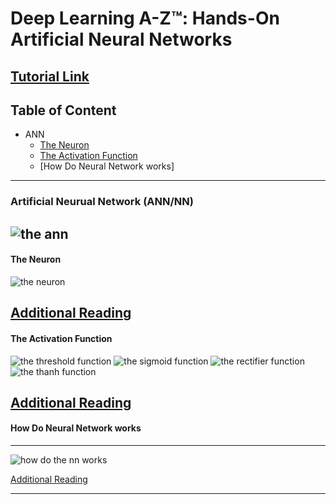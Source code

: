 # Deep Learning A-Z™: Hands-On Artificial Neural Networks

[Tutorial Link](https://www.udemy.com/course/deeplearning/learn/lecture/6747425#overview)
---
## Table of Content
- ANN
  - [The Neuron](#theneuron)
  - [The Activation Function](#TheActivationFunction)
  - [How Do Neural Network works]



---
### Artificial Neurual Network (ANN/NN)

![the ann](https://i.stack.imgur.com/UrGrT.png)
---

#### The Neuron
![the neuron](https://miro.medium.com/max/1400/1*hkYlTODpjJgo32DoCOWN5w.png)

[Additional Reading](http://yann.lecun.com/exdb/publis/pdf/lecun-98b.pdf)
---

#### The Activation Function

![the threshold function](https://sds-platform-private.s3-us-east-2.amazonaws.com/uploads/50_blog_image_2.png)
![the sigmoid function](https://sds-platform-private.s3-us-east-2.amazonaws.com/uploads/50_blog_image_3.png)
![the rectifier function](https://sds-platform-private.s3-us-east-2.amazonaws.com/uploads/50_blog_image_4.png)
![the thanh function](https://sds-platform-private.s3-us-east-2.amazonaws.com/uploads/50_blog_image_5.png)

[Additional Reading](https://proceedings.mlr.press/v15/glorot11a/glorot11a.pdf)
---

#### How Do Neural Network works
---
![how do the nn works](https://i.stack.imgur.com/76Kuo.png)

[Additional Reading](https://stats.stackexchange.com/questions/154879/a-list-of-cost-functions-used-in-neural-networks-alongside-applications)

---
